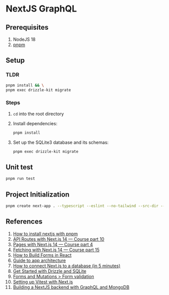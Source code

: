 # NextJS GraphQL

## Prerequisites

1. NodeJS 18
2. [pnpm](https://pnpm.io/installation)

## Setup

### TLDR

```bash
pnpm install && \
pnpm exec drizzle-kit migrate
```

### Steps

1. `cd` into the root directory
2. Install dependencies:

   ```bash
   pnpm install
   ```

3. Set up the SQLite3 database and its schemas:

   ```bash
   pnpm exec drizzle-kit migrate
   ```

## Unit test

```bash
pnpm run test
```

## Project Initialization

```bash
pnpm create next-app . --typescript --eslint --no-tailwind --src-dir --app --import-alias "@/*"
```

## References

1. [How to install nextjs with pnpm](https://medium.com/frontendweb/how-to-install-nextjs-with-pnpm-a958f1b3e9ad)
2. [API Routes with Next.js 14 — Course part 10](https://www.youtube.com/watch?v=gEB3ckYeZF4)
3. [Pages with Next.js 14 — Course part 4](https://www.youtube.com/watch?v=JViNLW_m7uU)
4. [Fetching with Next.js 14 — Course part 15](https://www.youtube.com/watch?v=uR67O6sNjbg)
5. [How to Build Forms in React](https://www.freecodecamp.org/news/how-to-build-forms-in-react/)
6. [Guide to app architecture](https://developer.android.com/topic/architecture)
7. [How to connect Next.js to a database (in 5 minutes)](https://www.youtube.com/watch?v=wTGaoB8EL-4)
8. [Get Started with Drizzle and SQLite](https://orm.drizzle.team/docs/get-started/sqlite-new)
9. [Forms and Mutations > Form validation](https://nextjs.org/docs/pages/building-your-application/data-fetching/forms-and-mutations#form-validation)
10. [Setting up Vitest with Next.js](https://nextjs.org/docs/app/building-your-application/testing/vitest)
11. [Building a NextJS backend with GraphQL and MongoDB](https://medium.com/womenintechnology/building-a-nextjs-backend-with-graphql-and-mongodb-fa6ca1307478 )
